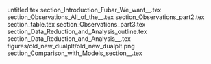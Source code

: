untitled.tex
section_Introduction_Fubar_We_want__.tex
section_Observations_All_of_the__.tex
section_Observations_part2.tex
section_table.tex
section_Observations_part3.tex
section_Data_Reduction_and_Analysis_outline.tex
section_Data_Reduction_and_Analysis__.tex
figures/old_new_dualplt/old_new_dualplt.png
section_Comparison_with_Models_section__.tex
